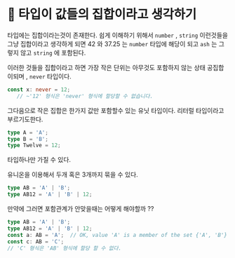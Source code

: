 # 📌 타입이 값들의 집합이라고 생각하기

타입에는 집합이라는것이 존재한다.
쉽게 이해하기 위해서 `number` , `string` 이런것들을 그냥 집합이라고 생각하게 되면 
42 와 37.25 는 `number` 타입에 해당이 되고 `ash` 는 그렇지 않고 `string` 에 포함된다.

이러한 것들을 집합이라고 하면 가장 작은 단위는 아무것도 포함하지 않는 상태 공집합이되며 , `never` 타입이다.

```ts
const x: never = 12;
   // ~'12' 형식은 'never' 형식에 할당할 수 없습니다.
```

그다음으로 작은 집합은 한가지 값만 포함할수 있는 유닛 타입이다. 리터럴 타입이라고 부르기도한다.

```ts
type A = 'A';
type B = 'B';
type Twelve = 12;
```

타입하나만 가질 수 있다.

유니온을 이용해서 두개 혹은 3개까지 묶을 수 있다.

```ts
type AB = 'A' | 'B';
type AB12 = 'A' | 'B' | 12;
```

만약에 그러면 포함관계가 안맞을때는 어떻게 해야할까 ??

```ts
type AB = 'A' | 'B';
type AB12 = 'A' | 'B' | 12;
const a: AB = 'A';  // OK, value 'A' is a member of the set {'A', 'B'}
const c: AB = 'C';
// 'C' 형식은 'AB' 형식에 할당 할 수 없다.
```




